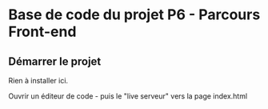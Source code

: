 # Base de code du projet P6 - Parcours Front-end

## Démarrer le projet

Rien à installer ici.

Ouvrir un éditeur de code - puis le "live serveur" vers la page index.html
